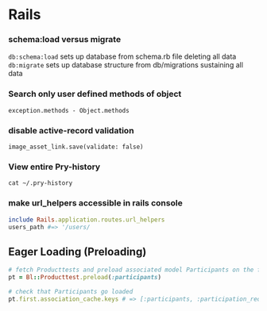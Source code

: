 # Rails
### schema:load versus migrate
`db:schema:load` sets up database from schema.rb file deleting all data  
`db:migrate` sets up database structure from db/migrations sustaining all data  


### Search only user defined methods of object  
`exception.methods - Object.methods`  
### disable active-record validation
`image_asset_link.save(validate: false)`   

### View entire Pry-history
`cat ~/.pry-history`	

### make url_helpers accessible in rails console  

```ruby 
include Rails.application.routes.url_helpers
users_path #=> '/users/
```

## Eager Loading (Preloading)
```ruby
# fetch Producttests and preload associated model Participants on the fly  
pt = Bl::Producttest.preload(:participants)

# check that Participants go loaded
pt.first.association_cache.keys # => [:participants, :participation_requests]
```
